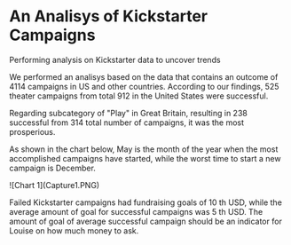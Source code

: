# An Analisys of Kickstarter Campaigns
<p>Performing analysis on Kickstarter data to uncover trends</p>
<p>We performed an analisys based on the data that contains an outcome of 4114 campaigns in US and other countries. According to our findings, 525 theater campaigns from total 912 in the United States were successful.</p>
<p>Regarding subcategory of "Play" in Great Britain, resulting in 238 successful from 314 total number of campaigns, it was the most prosperious.</p>
<p>As shown in the chart below, May is the month of the year when the most accomplished campaigns have started, while the worst time to start a new campaign is December.</p>
![Chart 1](Capture1.PNG)
<p>Failed Kickstarter campaigns had fundraising goals of 10 th USD, while the average amount of goal for successful campaigns was 5 th USD. The amount of goal of average successful campaign should be an indicator for Louise on how much money to ask.</p>

